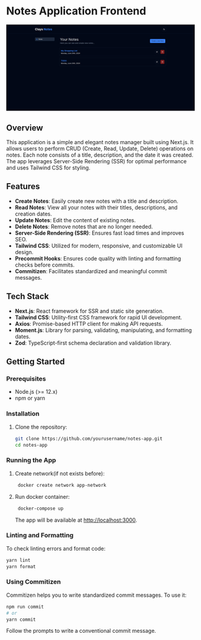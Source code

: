 # Notes Application Frontend



![Image Alt Text](Screenshot.png)

## Overview

This application is a simple and elegant notes manager built using Next.js. It allows users to perform CRUD (Create, Read, Update, Delete) operations on notes. Each note consists of a title, description, and the date it was created. The app leverages Server-Side Rendering (SSR) for optimal performance and uses Tailwind CSS for styling.

## Features

- **Create Notes**: Easily create new notes with a title and description.
- **Read Notes**: View all your notes with their titles, descriptions, and creation dates.
- **Update Notes**: Edit the content of existing notes.
- **Delete Notes**: Remove notes that are no longer needed.
- **Server-Side Rendering (SSR)**: Ensures fast load times and improves SEO.
- **Tailwind CSS**: Utilized for modern, responsive, and customizable UI design.
- **Precommit Hooks**: Ensures code quality with linting and formatting checks before commits.
- **Commitizen**: Facilitates standardized and meaningful commit messages.

## Tech Stack

- **Next.js**: React framework for SSR and static site generation.
- **Tailwind CSS**: Utility-first CSS framework for rapid UI development.
- **Axios**: Promise-based HTTP client for making API requests.
- **Moment.js**: Library for parsing, validating, manipulating, and formatting dates.
- **Zod**: TypeScript-first schema declaration and validation library.

## Getting Started

### Prerequisites

- Node.js (>= 12.x)
- npm or yarn

### Installation

1. Clone the repository:

   ```bash
   git clone https://github.com/yourusername/notes-app.git
   cd notes-app
   ```

### Running the App
1. Create network(if not exists before):
   ```bash
    docker create network app-network
   ```
2. Run docker container:
   ```bash
    docker-compose up
   ```

   The app will be available at [http://localhost:3000](http://localhost:3000).

### Linting and Formatting

To check linting errors and format code:

```bash
yarn lint
yarn format
```

### Using Commitizen

Commitizen helps you to write standardized commit messages. To use it:

```bash
npm run commit
# or
yarn commit
```

Follow the prompts to write a conventional commit message.